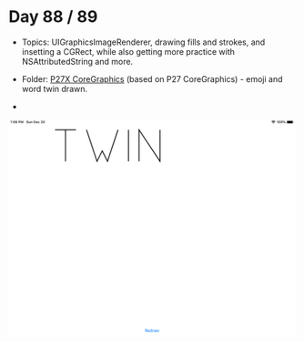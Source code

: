 # Day 88 / 89

- Topics: UIGraphicsImageRenderer, drawing fills and strokes, and insetting a CGRect, while also getting more practice with NSAttributedString and more.

- Folder: [P27X CoreGraphics](https://github.com/JulesMoorhouse/100DaysOfSwift/tree/master/P27X%20CoreGraphics/CoreGraphics) (based on P27 CoreGraphics) - emoji and word twin drawn.
- 
<img src="../Images/day88-p27x.png">
